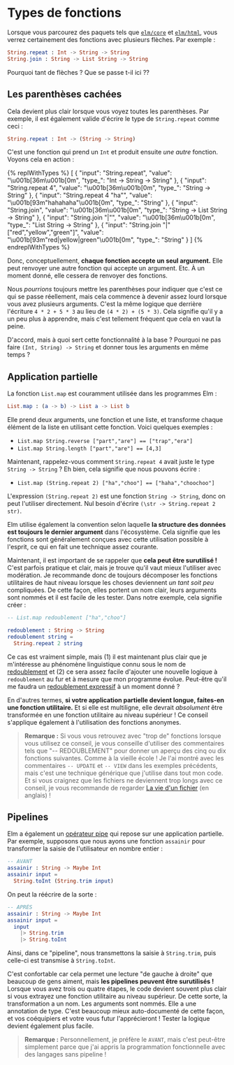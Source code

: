 # Types de fonctions

Lorsque vous parcourez des paquets tels que [`elm/core`][core] et [`elm/html`][html], vous verrez certainement des fonctions avec plusieurs flèches. Par exemple :

```elm
String.repeat : Int -> String -> String
String.join : String -> List String -> String
```

Pourquoi tant de flèches ? Que se passe t-il ici ??

[core]: https://package.elm-lang.org/packages/elm/core/latest/
[html]: https://package.elm-lang.org/packages/elm/html/latest/


## Les parenthèses cachées

Cela devient plus clair lorsque vous voyez toutes les parenthèses. Par exemple, il est également valide d'écrire le type de `String.repeat` comme ceci :

```elm
String.repeat : Int -> (String -> String)
```

C'est une fonction qui prend un `Int` et produit ensuite _une autre_ fonction. Voyons cela en action :

{% replWithTypes %}
[
	{
		"input": "String.repeat",
		"value": "\u001b[36m<function>\u001b[0m",
		"type_": "Int -> String -> String"
	},
	{
		"input": "String.repeat 4",
		"value": "\u001b[36m<function>\u001b[0m",
		"type_": "String -> String"
	},
	{
		"input": "String.repeat 4 \"ha\"",
		"value": "\u001b[93m\"hahahaha\"\u001b[0m",
		"type_": "String"
	},
	{
		"input": "String.join",
		"value": "\u001b[36m<function>\u001b[0m",
		"type_": "String -> List String -> String"
	},
	{
		"input": "String.join \"|\"",
		"value": "\u001b[36m<function>\u001b[0m",
		"type_": "List String -> String"
	},
	{
		"input": "String.join \"|\" [\"red\",\"yellow\",\"green\"]",
		"value": "\u001b[93m\"red|yellow|green\"\u001b[0m",
		"type_": "String"
	}
]
{% endreplWithTypes %}

Donc, conceptuellement, **chaque fonction accepte un seul argument.** Elle peut renvoyer une autre fonction qui accepte un argument. Etc. À un moment donné, elle cessera de renvoyer des fonctions.

Nous _pourrions_ toujours mettre les parenthèses pour indiquer que c'est ce qui se passe réellement, mais cela commence à devenir assez lourd lorsque vous avez plusieurs arguments. C'est la même logique que derrière l'écriture `4 * 2 + 5 * 3` au lieu de `(4 * 2) + (5 * 3)`. Cela signifie qu'il y a un peu plus à apprendre, mais c'est tellement fréquent que cela en vaut la peine.

D'accord, mais à quoi sert cette fonctionnalité à la base ? Pourquoi ne pas faire `(Int, String) -> String` et donner tous les arguments en même temps ?


## Application partielle

La fonction `List.map` est couramment utilisée dans les programmes Elm :

```elm
List.map : (a -> b) -> List a -> List b
```

Elle prend deux arguments, une fonction et une liste, et transforme chaque élément de la liste en utilisant cette fonction. Voici quelques exemples :

- `List.map String.reverse ["part","are"] == ["trap","era"]`
- `List.map String.length ["part","are"] == [4,3]`

Maintenant, rappelez-vous comment `String.repeat 4` avait juste le type `String -> String` ? Eh bien, cela signifie que nous pouvons écrire :

- `List.map (String.repeat 2) ["ha","choo"] == ["haha","choochoo"]`

L'expression `(String.repeat 2)` est une fonction `String -> String`, donc on peut l'utiliser directement. Nul besoin d'écrire `(\str -> String.repeat 2 str)`.

Elm utilise également la convention selon laquelle **la structure des données est toujours le dernier argument** dans l'écosystème. Cela signifie que les fonctions sont généralement conçues avec cette utilisation possible à l'esprit, ce qui en fait une technique assez courante.

Maintenant, il est important de se rappeler que **cela peut être surutilisé !** C'est parfois pratique et clair, mais je trouve qu'il vaut mieux l'utiliser avec modération. Je recommande donc de toujours décomposer les fonctions utilitaires de haut niveau lorsque les choses deviennent _un tant soit peu_ compliquées. De cette façon, elles portent un nom clair, leurs arguments sont nommés et il est facile de les tester. Dans notre exemple, cela signifie créer :

```elm
-- List.map redoublement ["ha","choo"]

redoublement : String -> String
redoublement string =
  String.repeat 2 string
```

Ce cas est vraiment simple, mais (1) il est maintenant plus clair que je m'intéresse au phénomène linguistique connu sous le nom de [redoublement](https://fr.wikipedia.org/wiki/Redoublement_\(linguistique\)) et (2) ce sera assez facile d'ajouter une nouvelle logique à `redoublement` au fur et à mesure que mon programme évolue. Peut-être qu'il me faudra un [redoublement expressif](https://fr.wikipedia.org/wiki/Redoublement_\(linguistique\)#Redoublement_expressif) à un moment donné ?

En d'autres termes, **si votre application partielle devient longue, faites-en une fonction utilitaire.** Et si elle est multiligne, elle devrait _absolument_ être transformée en une fonction utilitaire au niveau supérieur ! Ce conseil s'applique également à l'utilisation des fonctions anonymes.

> **Remarque :** Si vous vous retrouvez avec "trop de" fonctions lorsque vous utilisez ce conseil, je vous conseille d'utiliser des commentaires tels que "-- REDOUBLEMENT" pour donner un aperçu des cinq ou dix fonctions suivantes. Comme à la vieille école ! Je l'ai montré avec les commentaires `-- UPDATE` et `-- VIEW` dans les exemples précédents, mais c'est une technique générique que j'utilise dans tout mon code. Et si vous craignez que les fichiers ne deviennent trop longs avec ce conseil, je vous recommande de regarder [La vie d'un fichier](https://youtu.be/XpDsk374LDE) (en anglais) !


## Pipelines

Elm a également un [opérateur pipe][pipe] qui repose sur une application partielle. Par exemple, supposons que nous ayons une fonction `assainir` pour transformer la saisie de l'utilisateur en nombre entier :

```elm
-- AVANT
assainir : String -> Maybe Int
assainir input =
  String.toInt (String.trim input)
```

On peut la réécrire de la sorte :

```elm
-- APRÈS
assainir : String -> Maybe Int
assainir input =
  input
    |> String.trim
    |> String.toInt
```

Ainsi, dans ce "pipeline", nous transmettons la saisie à `String.trim`, puis celle-ci est transmise à `String.toInt`.

C'est confortable car cela permet une lecture "de gauche à droite" que beaucoup de gens aiment, mais **les pipelines peuvent être surutilisés !** Lorsque vous avez trois ou quatre étapes, le code devient souvent plus clair si vous extrayez une fonction utilitaire au niveau supérieur. De cette sorte, la transformation a un nom. Les arguments sont nommés. Elle a une annotation de type. C'est beaucoup mieux auto-documenté de cette façon, et vos coéquipiers et votre vous futur l'apprécieront ! Tester la logique devient également plus facile.

> **Remarque :** Personnellement, je préfère le `AVANT`, mais c'est peut-être simplement parce que j'ai appris la programmation fonctionnelle avec des langages sans pipeline !

[pipe]: https://package.elm-lang.org/packages/elm/core/latest/Basics#|&gt;


